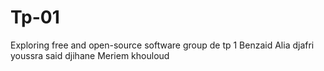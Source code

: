 # Tp-01
Exploring free and open-source software
group de tp 1
Benzaid Alia 
djafri youssra 
said djihane 
Meriem khouloud
